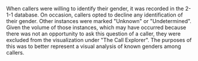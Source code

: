 
When callers were willing to identify their gender, it was recorded in the 2-1-1 database. On occasion, callers opted to decline any identification of their gender. Other instances were marked "Unknown" or "Undetermined". Given the volume of those instances, which may have occurred because there was not an opportunity to ask this question of a caller, they were excluded from the visualization under "The Call Explorer". The purposes of this was to better represent a visual analysis of known genders among callers. 
